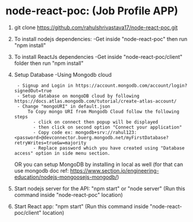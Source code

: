 # node-react-poc: (Job Profile APP)

1. git clone https://github.com/rahulshrivastava17/node-react-poc.git
2. To install nodejs dependencies:
    -Get inside "node-react-poc" then run "npm install"
3. To install ReactJs dependencies
    -Get inside "node-react-poc/client" folder then run "npm install"
4. Setup Database
    -Using Mongodb cloud

        - Signup and Login in https://account.mongodb.com/account/login?signedOut=true
        - Setup database on mongoDB cloud by following https://docs.atlas.mongodb.com/tutorial/create-atlas-account/
        - Change "mongoURI" in default.json
            To Copy mongo URI from Mongodb Cloud follow the following steps
              - click on connect then popup will be displayed
              - then click on second option "Connect your application" 
              - Copy code ex: mongodb+srv://rahul123:<password>@devconnector.buerg.mongodb.net/myFirstDatabase?retryWrites=true&w=majority
              - Replace password which you have created using "Database access" option in side menu section. 

    OR you can setup MongoDB by installing in local as well (for that can use mongodb doc ref: https://www.section.io/engineering-education/nodejs-mongoosejs-mongodb/) 
5. Start nodejs server for the API: "npm start" or "node server" (Run this command inside "node-react-poc" location)
6. Start React app: "npm start" (Run this command inside "node-react-poc/client" location)

